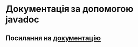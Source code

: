 # Документація за допомогою javadoc
## Посилання на <a href="https://ppc-ntu-khpi.github.io/javadoc-35-KabanovskiyI/domain/package-summary.html">документацію</a>